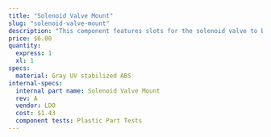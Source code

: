 ```yaml
---
title: "Solenoid Valve Mount"
slug: "solenoid-valve-mount"
description: "This component features slots for the solenoid valve to be mounted with zip ties. It also doubles as a cable management part for routing cables behind the electronics box."
price: $6.00
quantity:
  express: 1
  xl: 1
specs:
  material: Gray UV stabilized ABS
internal-specs:
  internal part name: Solenoid Valve Mount
  rev: A
  vendor: LDO
  cost: $1.43
  component tests: Plastic Part Tests
---
```

